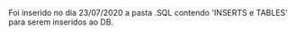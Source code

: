 Foi inserido no dia 23/07/2020 a pasta .SQL contendo 'INSERTS e TABLES' para serem inseridos ao DB.
